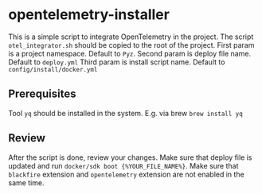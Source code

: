 # opentelemetry-installer

This is a simple script to integrate OpenTelemetry in the project. The script `otel_integrator.sh` should be copied to the root of the project.
First param is a project namespace. Default to `Pyz`.
Second param is deploy file name. Default to `deploy.yml`
Third param is install script name. Default to `config/install/docker.yml`

## Prerequisites
Tool `yq` should be installed in the system. E.g. via brew `brew install yq`

## Review
After the script is done, review your changes. Make sure that deploy file is updated and run `docker/sdk boot {%YOUR_FILE_NAME%}`. Make sure that `blackfire` extension and `opentelemetry` extension are not enabled in the same time.